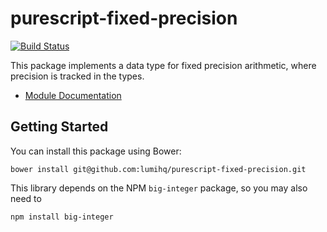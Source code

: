 # purescript-fixed-precision

[![Build Status](https://travis-ci.org/lumihq/purescript-fixed-precision.svg?branch=master)](https://travis-ci.org/lumihq/purescript-fixed-precision)

This package implements a data type for fixed precision arithmetic,
where precision is tracked in the types.

- [Module Documentation](generated-docs/Data/Fixed.md)

## Getting Started

You can install this package using Bower:

```
bower install git@github.com:lumihq/purescript-fixed-precision.git
```

This library depends on the NPM `big-integer` package, so you may also need to

```
npm install big-integer
```
